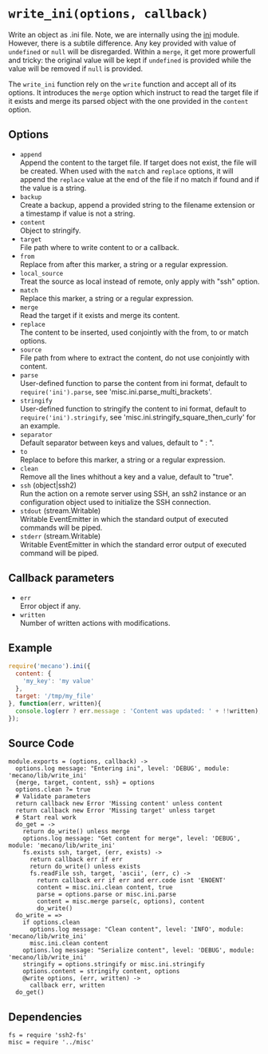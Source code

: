 
# `write_ini(options, callback)`

Write an object as .ini file. Note, we are internally using the [ini] module.
However, there is a subtile difference. Any key provided with value of 
`undefined` or `null` will be disregarded. Within a `merge`, it get more
prowerfull and tricky: the original value will be kept if `undefined` is
provided while the value will be removed if `null` is provided.

The `write_ini` function rely on the `write` function and accept all of its
options. It introduces the `merge` option which instruct to read the
target file if it exists and merge its parsed object with the one
provided in the `content` option.

## Options   

*   `append`   
    Append the content to the target file. If target does not exist,
    the file will be created. When used with the `match` and `replace` options,
    it will append the `replace` value at the end of the file if no match if
    found and if the value is a string.   
*   `backup`   
    Create a backup, append a provided string to the filename extension or a
    timestamp if value is not a string.   
*   `content`   
    Object to stringify.   
*   `target`   
    File path where to write content to or a callback.   
*   `from`   
    Replace from after this marker, a string or a regular expression.   
*   `local_source`   
    Treat the source as local instead of remote, only apply with "ssh"
    option.   
*   `match`   
    Replace this marker, a string or a regular expression.   
*   `merge`   
    Read the target if it exists and merge its content.   
*   `replace`   
    The content to be inserted, used conjointly with the from, to or match
    options.   
*   `source`   
    File path from where to extract the content, do not use conjointly with
    content.   
*   `parse`   
    User-defined function to parse the content from ini format, default to
    `require('ini').parse`, see 'misc.ini.parse_multi_brackets'.   
*   `stringify`   
    User-defined function to stringify the content to ini format, default to
    `require('ini').stringify`, see 'misc.ini.stringify_square_then_curly' for
    an example.   
*   `separator`   
    Default separator between keys and values, default to " : ".   
*   `to`   
    Replace to before this marker, a string or a regular expression.   
*   `clean`   
    Remove all the lines whithout a key and a value, default to "true".   
*   `ssh` (object|ssh2)   
    Run the action on a remote server using SSH, an ssh2 instance or an
    configuration object used to initialize the SSH connection.   
*   `stdout` (stream.Writable)   
    Writable EventEmitter in which the standard output of executed commands will
    be piped.   
*   `stderr` (stream.Writable)   
    Writable EventEmitter in which the standard error output of executed command
    will be piped.   

## Callback parameters

*   `err`   
    Error object if any.   
*   `written`   
    Number of written actions with modifications.   

## Example

```js
require('mecano').ini({
  content: {
    'my_key': 'my value'
  },
  target: '/tmp/my_file'
}, function(err, written){
  console.log(err ? err.message : 'Content was updated: ' + !!written);
});
```

## Source Code

    module.exports = (options, callback) ->
      options.log message: "Entering ini", level: 'DEBUG', module: 'mecano/lib/write_ini'
      {merge, target, content, ssh} = options
      options.clean ?= true
      # Validate parameters
      return callback new Error 'Missing content' unless content
      return callback new Error 'Missing target' unless target
      # Start real work
      do_get = ->
        return do_write() unless merge
        options.log message: "Get content for merge", level: 'DEBUG', module: 'mecano/lib/write_ini'
        fs.exists ssh, target, (err, exists) ->
          return callback err if err
          return do_write() unless exists
          fs.readFile ssh, target, 'ascii', (err, c) ->
            return callback err if err and err.code isnt 'ENOENT'
            content = misc.ini.clean content, true
            parse = options.parse or misc.ini.parse
            content = misc.merge parse(c, options), content
            do_write()
      do_write = =>
        if options.clean
          options.log message: "Clean content", level: 'INFO', module: 'mecano/lib/write_ini'
          misc.ini.clean content
        options.log message: "Serialize content", level: 'DEBUG', module: 'mecano/lib/write_ini'
        stringify = options.stringify or misc.ini.stringify
        options.content = stringify content, options
        @write options, (err, written) ->
          callback err, written
      do_get()

## Dependencies

    fs = require 'ssh2-fs'
    misc = require '../misc'

[ini]: https://github.com/isaacs/ini
